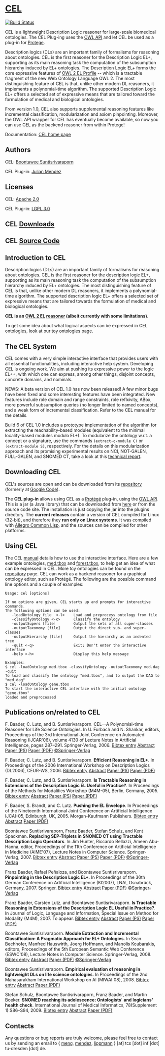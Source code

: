 # [CEL](http://julianmendez.github.io/cel/)

[![Build Status](https://travis-ci.org/julianmendez/cel.png?branch=master)](https://travis-ci.org/julianmendez/cel)


CEL is a lightweight Description Logic reasoner for large-scale biomedical ontologies. The CEL Plug-ing uses the [OWL API](http://owlcs.github.io/owlapi/) and let CEL be used as a plug-in for [Protege](http://protege.stanford.edu/).

Description logics (DLs) are an important family of formalisms for reasoning about ontologies. CEL is the first reasoner for the Description Logic EL+, supporting as its main reasoning task the computation of the subsumption hierarchy induced by EL+ ontologies. The Description Logic EL+ forms the core expressive features of [OWL 2 EL Profile](http://www.w3.org/TR/owl2-profiles/#OWL_2_EL_2) -- which is a tractable fragment of the new Web Ontology Language OWL 2. The most distinguishing feature of CEL is that, unlike other modern DL reasoners, it implements a polynomial-time algorithm. The supported Description Logic EL+ offers a selected set of expressive means that are tailored toward the formulation of medical and biological ontologies.

From version 1.0, CEL also supports supplemental reasoning features like incremental classification, modularization and axiom pinpointing. Moreover, the OWL API wrapper for CEL has eventually become available, so now you can use CEL as the backend reasoner from within Protege!

Documentation: [CEL home page](http://lat.inf.tu-dresden.de/systems/cel/)


## Authors
CEL: [Boontawee Suntisrivaraporn](http://www.siit.tu.ac.th/professor_en.php?id=322)

CEL Plug-in: [Julian Mendez](http://lat.inf.tu-dresden.de/~mendez/)


## Licenses
CEL: [Apache 2.0](http://www.apache.org/licenses/LICENSE-2.0.txt)

CEL Plug-in: [LGPL 3.0](http://www.gnu.org/licenses/lgpl-3.0.txt)


## CEL [Downloads](https://lat.inf.tu-dresden.de/systems/cel/downloads.html)


## CEL [Source Code](http://github.com/julianmendez/cel)


## Introduction to CEL

Description logics (DLs) are an important family of formalisms for reasoning about ontologies. CEL is the first reasoner for the description logic EL+, supporting as its main reasoning task the computation of the subsumption hierarchy induced by EL+ ontologies. The most distinguishing feature of CEL is that, unlike other modern DL reasoners, it implements a polynomial-time algorithm. The supported description logic EL+ offers a selected set of expressive means that are tailored towards the formulation of medical and biological ontologies.

**CEL is an [OWL 2 EL](http://www.w3.org/tr/owl2-profiles/#OWL_2_EL) [reasoner](http://www.w3.org/2007/OWL/wiki/Implementations) (albeit currently with some limitations).**

To get some idea about what logical aspects can be expressed in CEL ontologies, look at our [toy ontologies](http://lat.inf.tu-dresden.de/~meng/toyont.html) page.

## The CEL System

CEL comes with a very simple interactive interface that provides users with all essential functionalities, including interactive help system. Developing CEL is ongoing work. We aim at pushing its expressive power to the logic EL++, with which one can express, among other things, disjoint concepts, concrete domains, and nominals.

NEWS: A beta version of CEL 1.0 has now been released! A few minor bugs have been fixed and some interesting features have been integrated. New features include role domain and range constraints, role reflxivity, ABox, more powerful subsumption queries (no longer limited to named concepts), and a weak form of incremental classification. Refer to the CEL manual for the details.

Build 6 of CEL 1.0 includes a prototype implementation of the algorithm for extracting the reachability-based modules (equivalent to the minimal locality-based modules modulo EL+). To modularize the ontology w.r.t. a concept or a signature, use the commands `(extract-c-module C)` or `(extract-module S)`, respectively. For the details on this modularization approach and its promising experimental results on NCI, NOT-GALEN, FULL-GALEN, and SNOMED CT, take a look at this [technical report](http://lat.inf.tu-dresden.de/research/reports/2007/Sun-07-LTCS.pdf).


## Downloading CEL

CEL's sources are open and can be downloaded from its [repository](https://github.com/julianmendez/cel) (formerly at [Google Code](http://code.google.com/p/cel/)).

The **CEL plug-in** allows using CEL as a [Protégé](http://protege.stanford.edu/) plug-in, using the [OWL API](http://owlcs.github.io/owlapi/). This is a jar (a Java library) that can be downloaded from [here](https://lat.inf.tu-dresden.de/systems/cel/downloads/de.tudresden.inf.lat.cel.jar) or from the source code site. The installation is just copying the jar into the plugins directory. The **current releases** contain a version of CEL compiled for Linux (32-bit), and therefore they **run only on Linux systems**. It was compiled with [Allegro Common Lisp](http://franz.com/products/allegro-common-lisp/), and the sources can be compiled for other platforms.


## Using CEL

The CEL [manual](http://cel.googlecode.com/files/cel-manual.pdf) details how to use the interactive interface. Here are a few example ontologies, [med.tbox](https://lat.inf.tu-dresden.de/systems/cel/med.tbox) and [forest.tbox](https://lat.inf.tu-dresden.de/systems/cel/forest.tbox), to help get an idea of what can be expressed in CEL. More toy ontologies can be found on the [repository](http://lat.inf.tu-dresden.de/~meng/toyont.html) page. CEL can work as a backend reasoner for a graphical ontology editor, such as Protégé. The following are the possible command line options and a couple of examples:

```
Usage: cel [options]

If no options are given, CEL starts up and prompts for interactive commands.
The following options can be used:
   -loadOntology file  <-l>    Load and preprocess ontology from file
   -classifyOntology <-c>      Classify the ontology
   -outputSupers [file]        Output the sets of all super-classes
   -outputTaxonomy [file]      Output the direct sub- and super-classes
   -outputHierarchy [file]     Output the hierarchy as an indented tree
   -quit <-q>                  Exit; Don't enter the interactive interface
   -help <-h>                  Display this help message

Examples:
$ cel -loadOntology med.tbox -classifyOntology -outputTaxonomy med.dag -quit
To load and classify the ontology "med.tbox", and to output the DAG to "med.dag"
$ cel -loadOntology gene.tbox
To start the interactive CEL interface with the initial ontology "gene.tbox"
loaded and preprocessed
```		


## Publications on/related to CEL

F. Baader, C. Lutz, and B. Suntisrivaraporn. CEL—A Polynomial-time Reasoner for Life Science Ontologies. In U. Furbach and N. Shankar, editors, Proceedings of the 3rd International Joint Conference on Automated Reasoning (IJCAR'06), volume 4130 of Lecture Notes in Artificial Intelligence, pages 287–291. Springer-Verlag, 2006.
[Bibtex entry](http://lat.inf.tu-dresden.de/research/papers/2006/BaaLutSun-IJCAR-06.bib)  [Abstract](http://lat.inf.tu-dresden.de/research/papers-2006.html#BaaLutSun-IJCAR-06)  [Paper (PS)](http://lat.inf.tu-dresden.de/research/papers/2006/BaaLutSun-IJCAR-06.ps.gz)  [Paper (PDF)](http://lat.inf.tu-dresden.de/research/papers/2006/BaaLutSun-IJCAR-06.pdf)  [©Springer-Verlag](http://www.springer.de/comp/lncs/index.html)

F. Baader, C. Lutz, and B. Suntisrivaraporn. **Efficient Reasoning in EL+**. In Proceedings of the 2006 International Workshop on Description Logics (DL2006), CEUR-WS, 2006.
[Bibtex entry](http://lat.inf.tu-dresden.de/research/papers/2006/BaaLutSun-DL-06.bib)  [Abstract](http://lat.inf.tu-dresden.de/research/papers-2006.html#BaaLutSun-DL-06)  [Paper (PS)](http://lat.inf.tu-dresden.de/research/papers/2006/BaaLutSun-DL-06.ps.gz)  [Paper (PDF)](http://lat.inf.tu-dresden.de/research/papers/2006/BaaLutSun-DL-06.pdf)

F. Baader, C. Lutz, and B. Suntisrivaraporn. **Is Tractable Reasoning in Extensions of the Description Logic EL Useful in Practice?**. In Proceedings of the Methods for Modalities Workshop (M4M-05), Berlin, Germany, 2005.
[Bibtex entry](http://lat.inf.tu-dresden.de/research/papers/2005/BaaLutSun-M4M-05.bib)  [Abstract](http://lat.inf.tu-dresden.de/research/papers-2005.html#BaaLutSun-M4M-05)  [Paper (PS)](http://lat.inf.tu-dresden.de/research/papers/2005/BaaLutSun-M4M-05.ps.gs)  [Paper (PDF)](http://lat.inf.tu-dresden.de/research/papers/2005/BaaLutSun-M4M-05.pdf)

F. Baader, S. Brandt, and C. Lutz. **Pushing the EL Envelope**. In Proceedings of the Nineteenth International Joint Conference on Artificial Intelligence IJCAI-05, Edinburgh, UK, 2005. Morgan-Kaufmann Publishers.
[Bibtex entry](http://lat.inf.tu-dresden.de/research/papers/2005/BaaderBrandtLutz-IJCAI-05.bib)  [Abstract](http://lat.inf.tu-dresden.de/research/papers-2005.html#BaaderBrandtLutz-IJCAI-05)  [Paper (PDF)](http://lat.inf.tu-dresden.de/research/papers/2005/BaaderBrandtLutz-IJCAI-05.pdf)

Boontawee Suntisrivaraporn, Franz Baader, Stefan Schulz, and Kent Spackman. **Replacing SEP-Triplets in SNOMED CT using Tractable Description Logic Operators**. In Jim Hunter, Riccardo Bellazzi, Ameen Abu-Hanna, editor, Proceedings of the 11th Conference on Artificial Intelligence in Medicine (AIME'07), Lecture Notes in Computer Science. Springer-Verlag, 2007.
[Bibtex entry](http://lat.inf.tu-dresden.de/research/papers/2007/SunBaaSchSpa-AIME-07.bib)  [Abstract](http://lat.inf.tu-dresden.de/research/papers-2007.html#SunBaaSchSpa-AIME-07)  [Paper (PS)](http://lat.inf.tu-dresden.de/research/papers/2007/SunBaaSchSpa-AIME-07.ps)  [Paper (PDF)](http://lat.inf.tu-dresden.de/research/papers/2007/SunBaaSchSpa-AIME-07.pdf)  [©Springer-Verlag](http://www.springer.de/comp/lncs/index.html)

Franz Baader, Rafael Peñaloza, and Boontawee Suntisrivaraporn. **Pinpointing in the Description Logic EL+**. In Proceedings of the 30th German Conference on Artificial Intelligence (KI2007), LNAI, Osnabrück, Germany, 2007. Springer.
[Bibtex entry](http://lat.inf.tu-dresden.de/research/papers/2007/BaaPenSun-KI07.bib)  [Abstract](http://lat.inf.tu-dresden.de/research/papers-2007.html#BaaPenSun-KI07)  [Paper (PDF)](http://lat.inf.tu-dresden.de/research/papers/2007/BaaPenSun-KI07.pdf)  [©Springer-Verlag](http://www.springer.de/comp/lncs/index.html)

Franz Baader, Carsten Lutz, and Boontawee Suntisrivaraporn. **Is Tractable Reasoning in Extensions of the Description Logic EL Useful in Practice?**. In Journal of Logic, Language and Information, Special Issue on Method for Modality (M4M), 2007. To appear.
[Bibtex entry](http://lat.inf.tu-dresden.de/research/papers/2007/BaaLutSun-JoLLI-07.bib)  [Abstract](http://lat.inf.tu-dresden.de/research/papers-2007.html#BaaLutSun-JoLLI-07)  [Paper (PS)](http://lat.inf.tu-dresden.de/research/papers/2007/BaaLutSun-JoLLI-07.ps.gz)  [Paper (PDF)](http://lat.inf.tu-dresden.de/research/papers/2007/BaaLutSun-JoLLI-07.pdf)

Boontawee Suntisrivaraporn. **Module Extraction and Incremental Classification: A Pragmatic Approach for EL+ Ontologies**. In Sean Bechhofer, Manfred Hauswirth, Joerg Hoffmann, and Manolis Koubarakis, editors, Proceedings of the 5th European Semantic Web Conference (ESWC'08), Lecture Notes in Computer Science. Springer-Verlag, 2008.
[Bibtex entry](http://lat.inf.tu-dresden.de/research/papers/2008/Sun-ESWC-08.bib)  [Abstract](http://lat.inf.tu-dresden.de/research/papers-2008.html#Sun-ESWC-08)  [Paper (PDF)](http://lat.inf.tu-dresden.de/research/papers/2008/Sun-ESWC-08.pdf)  [©Springer-Verlag](http://www.springer.de/comp/lncs/index.html)

Boontawee Suntisrivaraporn. **Empirical evaluation of reasoning in lightweight DLs on life science ontologies**. In Proceedings of the 2nd Mahasarakham International Workshop on AI (MIWAI'08), 2008.
[Bibtex entry](http://lat.inf.tu-dresden.de/research/papers/2008/Sun-MIWAI-08.bib)   [Abstract](https://lat.inf.tu-dresden.de/systems/cel/papers-2008.html#Sun-MIWAI-08)  [Paper (PDF)](http://lat.inf.tu-dresden.de/research/papers/2008/Sun-MIWAI-08.pdf)

Stefan Schulz, Boontawee Suntisrivaraporn, Franz Baader, and Martin Boeker. **SNOMED reaching its adolescence: Ontologists' and logicians' health check**. International Journal of Medical Informatics, 78(Supplement 1):S86–S94, 2009.
[Bibtex entry](http://lat.inf.tu-dresden.de/research/papers/2009/SchEtAl-JMI-09.bib)   [Abstract](https://lat.inf.tu-dresden.de/systems/cel/papers-2009.html#SchEtAl-JMI-09)   [Paper (PDF)](http://lat.inf.tu-dresden.de/research/papers/2009/SchEtAl-JMI-09.pdf)


## Contacts

Any questions or bug reports are truly welcome, please feel free to contact us by sending an email to { [meng](http://lat.inf.tu-dresden.de/~meng), [mendez](http://lat.inf.tu-dresden.de/~mendez), [lippmann](http://lat.inf.tu-dresden.de/~lippmann) } [at] tcs [dot] inf [dot] tu-dresden [dot] de.


